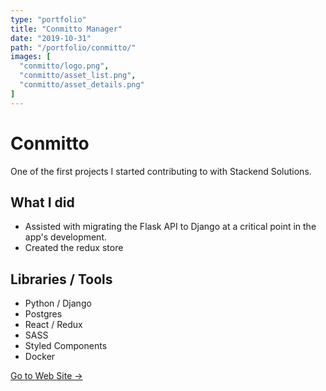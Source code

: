 ```yaml
---
type: "portfolio"
title: "Conmitto Manager"
date: "2019-10-31"
path: "/portfolio/conmitto/"
images: [
  "conmitto/logo.png",  
  "conmitto/asset_list.png",
  "conmitto/asset_details.png"
]
---
```


# Conmitto

One of the first projects I started contributing to with Stackend Solutions.

## What I did
- Assisted with migrating the Flask API to Django at a critical point in the app's development. 
- Created the redux store

## Libraries / Tools
- Python / Django
- Postgres
- React / Redux
- SASS
- Styled Components
- Docker 


[Go to Web Site →](https://conmittomanager.com)
